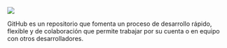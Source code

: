 [![](/assets/GitHub_01.jpg)](https://github.com/)



GitHub es un repositorio que fomenta un proceso de desarrollo rápido, flexible y de colaboración que permite trabajar por su cuenta o en equipo con otros desarrolladores.

